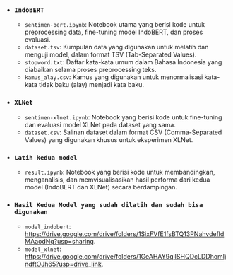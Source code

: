 * ### `IndoBERT`
    * `sentimen-bert.ipynb`: Notebook utama yang berisi kode untuk preprocessing data, fine-tuning model IndoBERT, dan proses evaluasi.
    * `dataset.tsv`: Kumpulan data yang digunakan untuk melatih dan menguji model, dalam format TSV (Tab-Separated Values).
    * `stopword.txt`: Daftar kata-kata umum dalam Bahasa Indonesia yang diabaikan selama proses preprocessing teks.
    * `kamus_alay.csv`: Kamus yang digunakan untuk menormalisasi kata-kata tidak baku (alay) menjadi kata baku.

* ### `XLNet`
    * `sentimen-xlnet.ipynb`: Notebook yang berisi kode untuk fine-tuning dan evaluasi model XLNet pada dataset yang sama.
    * `dataset.csv`: Salinan dataset dalam format CSV (Comma-Separated Values) yang digunakan khusus untuk eksperimen XLNet.

* ### `Latih kedua model`
    * `result.ipynb`: Notebook yang berisi kode untuk membandingkan, menganalisis, dan memvisualisasikan hasil performa dari kedua model (IndoBERT dan XLNet) secara berdampingan.

* ### `Hasil Kedua Model yang sudah dilatih dan sudah bisa digunakan`
    * `model_indobert`: https://drive.google.com/drive/folders/1SixFVfE1fsBTQ13PNahvdefldMAaodNq?usp=sharing.
    * `model_xlnet`: https://drive.google.com/drive/folders/1GeAHAY9qiISHQDcLDDhomIjndftOJh65?usp=drive_link.
